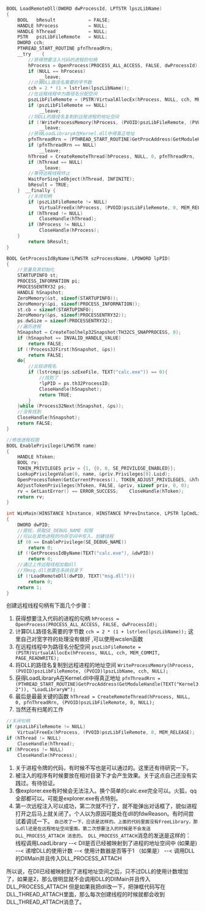 ```c++

BOOL LoadRemoteDll(DWORD dwProcessId, LPTSTR lpszLibName)
{    
	BOOL   bResult            = FALSE;    
	HANDLE hProcess           = NULL;    
	HANDLE hThread            = NULL;    
	PSTR   pszLibFileRemote   = NULL;    
	DWORD cch;    
	PTHREAD_START_ROUTINE pfnThreadRrn;    
	__try    {        
		//获得想要注入代码的进程的句柄        
		hProcess = OpenProcess(PROCESS_ALL_ACCESS, FALSE, dwProcessId);        
		if (NULL == hProcess)            
			__leave;        
		//计算DLL路径名需要的字节数        
		cch = 2 * (1 + lstrlen(lpszLibName));        
		//在远程线程中为路径名分配空间        
		pszLibFileRemote = (PSTR)VirtualAllocEx(hProcess, NULL, cch, MEM_COMMIT, PAGE_READWRITE);                
		if (pszLibFileRemote == NULL)            
			__leave;        
		//将DLL的路径名复制到远程进程的地址空间        
		if (!WriteProcessMemory(hProcess, (PVOID)pszLibFileRemote, (PVOID)lpszLibName, cch, NULL))            
			__leave;        
		//获得LoadLibraryA在Kernel.dll中得真正地址        
		pfnThreadRrn = (PTHREAD_START_ROUTINE)GetProcAddress(GetModuleHandle(TEXT("Kernel32")), "LoadLibraryW");        
		if (pfnThreadRrn == NULL)            
			__leave;        
		hThread = CreateRemoteThread(hProcess, NULL, 0, pfnThreadRrn, (PVOID)pszLibFileRemote, 0, NULL);        
		if (hThread == NULL)            
			__leave;        
		//等待远程线程终止        
		WaitForSingleObject(hThread, INFINITE);        
		bResult = TRUE;    
	}  __finally {        
		//关闭句柄        
		if (pszLibFileRemote != NULL)            
			VirtualFreeEx(hProcess, (PVOID)pszLibFileRemote, 0, MEM_RELEASE);        
		if (hThread != NULL)            
			CloseHandle(hThread);        
		if (hProcess != NULL)            
			CloseHandle(hProcess);    
	}
		return bResult;
}

BOOL GetProcessIdByName(LPWSTR szProcessName, LPDWORD lpPID)
{    
	//变量及其初始化    
	STARTUPINFO st;    
	PROCESS_INFORMATION pi;    
	PROCESSENTRY32 ps;    
	HANDLE hSnapshot;    
	ZeroMemory(&st, sizeof(STARTUPINFO));    
	ZeroMemory(&pi, sizeof(PROCESS_INFORMATION));    
	st.cb = sizeof(STARTUPINFO);    
	ZeroMemory(&ps, sizeof(PROCESSENTRY32));    
	ps.dwSize = sizeof(PROCESSENTRY32);    
	//遍历进程    
	hSnapshot = CreateToolhelp32Snapshot(TH32CS_SNAPPROCESS, 0);    
	if (hSnapshot == INVALID_HANDLE_VALUE)        
		return FALSE;    
	if (!Process32First(hSnapshot, &ps))        
		return FALSE;    
	do{        
		//比较进程名        
		if (lstrcmpi(ps.szExeFile, TEXT("calc.exe")) == 0){            
			//找到了            
			*lpPID = ps.th32ProcessID;            
			CloseHandle(hSnapshot);            
			return TRUE;        
		}    
	}while (Process32Next(hSnapshot, &ps));    
	//没有找到    
	CloseHandle(hSnapshot);    
	return FALSE;
}

//修改进程权限
BOOL EnablePrivilege(LPWSTR name)
{    
	HANDLE hToken;    
	BOOL rv;    
	TOKEN_PRIVILEGES priv = {1, {0, 0, SE_PRIVILEGE_ENABLED}};    
	LookupPrivilegeValue(0, name, &priv.Privileges[0].Luid);    
	OpenProcessToken(GetCurrentProcess(), TOKEN_ADJUST_PRIVILEGES, &hToken);    
	AdjustTokenPrivileges(hToken, FALSE, &priv, sizeof priv, 0, 0);    
	rv = GetLastError() == ERROR_SUCCESS;    CloseHandle(hToken);    
	return rv;
}

int WinMain(HINSTANCE hInstance, HINSTANCE hPrevInstance, LPSTR lpCmdLine, int nCmdShow)
{    
	DWORD dwPID;   
	//提权，获取SE_DEBUG_NAME 权限    
	//可以在其他进程的内存空间中写入，创建线程     
	if (0 == EnablePrivilege(SE_DEBUG_NAME))         
		return 0;    
	if (!GetProcessIdByName(TEXT("calc.exe"), &dwPID))        
		return 0;    
	//通过上传远程线程加载dll    
	//将msg.dll放置在系统目录下    
	if (!LoadRemoteDll(dwPID, TEXT("msg.dll")))        
		return 0;    
	return 1;
}
```  

创建远程线程句柄有下面几个步骤：  
1. 获得想要注入代码的进程的句柄 `hProcess = OpenProcess(PROCESS_ALL_ACCESS, FALSE, dwProcessId);`
2. 计算DLL路径名需要的字节数 `cch = 2 * (1 + lstrlen(lpszLibName));` 这里自己对宽字符的处理没有做好 ,可以使用wcslen函数
3. 在远程线程中为路径名分配空间 `pszLibFileRemote = (PSTR)VirtualAllocEx(hProcess, NULL, cch, MEM_COMMIT, PAGE_READWRITE);`
4. 将DLL的路径名复制到远程进程的地址空间 `WriteProcessMemory(hProcess, (PVOID)pszLibFileRemote, (PVOID)lpszLibName, cch, NULL);`
5. 获得LoadLibraryA在Kernel.dll中得真正地址 `pfnThreadRrn = (PTHREAD_START_ROUTINE)GetProcAddress(GetModuleHandle(TEXT("Kernel32")), "LoadLibraryW");`
6. 最后是最最关键的函数 `hThread = CreateRemoteThread(hProcess, NULL, 0, pfnThreadRrn, (PVOID)pszLibFileRemote, 0, NULL);`
7. 当然还有扫尾的工作  
```c++
//关闭句柄        
if (pszLibFileRemote != NULL)            
    VirtualFreeEx(hProcess, (PVOID)pszLibFileRemote, 0, MEM_RELEASE);        
if (hThread != NULL)            
    CloseHandle(hThread);        
if (hProcess != NULL)            
    CloseHandle(hProcess);
```

1. 关于进程令牌的代码，有时候不写也是可以通过的。这里还有待研究一下。
2. 被注入的程序有时候要放在相对目录下才会产生效果。关于这点自己还没有实践过。有待验证。
3. 像explorer.exe有时候会无法注入。换个简单的calc.exe完全可以。火狐，qq全部都可以。可能是explorer.exe有点特别。
4. 第一次远程注入可以成功，第二次就不行了，就不能弹出对话框了，貌似进程打开之后马上就关闭了。个人以为原因可能处在dll的fdwReason。有时间尝试着调试一下。
`自己改了一下，应该是这样的。上面的代码里面没有FreeLibrary，那么dll还是在远程地址空间里面。第二次想要注入的时候是不会发送DLL_PROCESS_ATTACH 消息的。
DLL_PROCESS_ATTACH`消息的发送是这样的：  
    线程调用LoadLibrary   --<   Dll是否已经被映射到了进程的地址空间中  (如果是)  --<   递增DLL的使用计数  --<  使用计数器是否等于1 （如果是） --<  调用DLL的DllMain并且传入DLL_PROCESS_ATTACH  
    
所以说，在Dll已经被映射到了进程地址空间之后，只不过DLL的使用计数增加了，如果是2，那么很明显就不会调用DLL的DllMain并且传入DLL_PROCESS_ATTACH
但是如果我把dll改一下，把弹框代码写在DLL_THREAD_ATTACH里面，那么每次创建线程的时候就都会收到DLL_THREAD_ATTACH消息了。